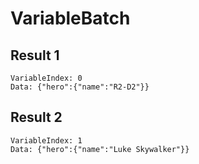 # VariableBatch

## Result 1

```text
VariableIndex: 0
Data: {"hero":{"name":"R2-D2"}}
```

## Result 2

```text
VariableIndex: 1
Data: {"hero":{"name":"Luke Skywalker"}}
```

